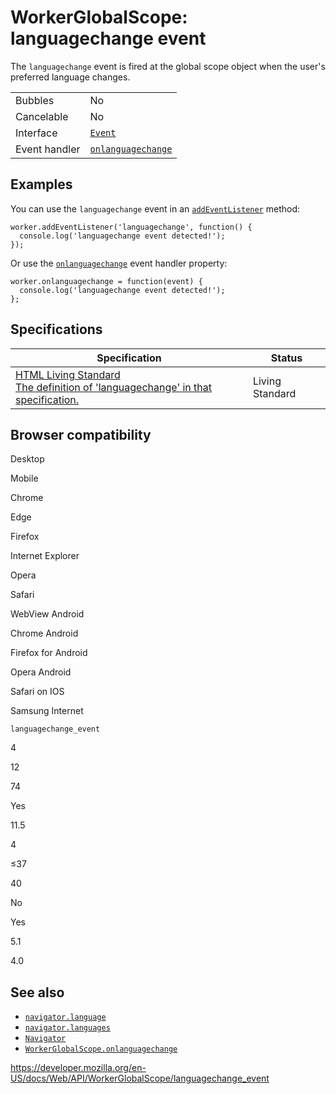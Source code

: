 WorkerGlobalScope: languagechange event
=======================================

The `languagechange` event is fired at the global scope object when the user's preferred language changes.

<table><tbody><tr class="odd"><td>Bubbles</td><td>No</td></tr><tr class="even"><td>Cancelable</td><td>No</td></tr><tr class="odd"><td>Interface</td><td><a href="../event"><code>Event</code></a></td></tr><tr class="even"><td>Event handler</td><td><a href="onlanguagechange"><code>onlanguagechange</code></a></td></tr></tbody></table>

Examples
--------

You can use the `languagechange` event in an [`addEventListener`](../eventtarget/addeventlistener) method:

    worker.addEventListener('languagechange', function() {
      console.log('languagechange event detected!');
    });

Or use the [`onlanguagechange`](onlanguagechange) event handler property:

    worker.onlanguagechange = function(event) {
      console.log('languagechange event detected!');
    };

Specifications
--------------

<table><thead><tr class="header"><th>Specification</th><th>Status</th></tr></thead><tbody><tr class="odd"><td><a href="https://html.spec.whatwg.org/multipage/#event-languagechange">HTML Living Standard<br />
<span class="small">The definition of 'languagechange' in that specification.</span></a></td><td><span class="spec-living">Living Standard</span></td></tr></tbody></table>

Browser compatibility
---------------------

Desktop

Mobile

Chrome

Edge

Firefox

Internet Explorer

Opera

Safari

WebView Android

Chrome Android

Firefox for Android

Opera Android

Safari on IOS

Samsung Internet

`languagechange_event`

4

12

74

Yes

11.5

4

≤37

40

No

Yes

5.1

4.0

See also
--------

-   [`navigator.language`](../navigatorlanguage/language)
-   [`navigator.languages`](../navigatorlanguage/languages)
-   [`Navigator`](../navigator)
-   [`WorkerGlobalScope.onlanguagechange`](onlanguagechange)

<a href="https://developer.mozilla.org/en-US/docs/Web/API/WorkerGlobalScope/languagechange_event" class="_attribution-link">https://developer.mozilla.org/en-US/docs/Web/API/WorkerGlobalScope/languagechange_event</a>
